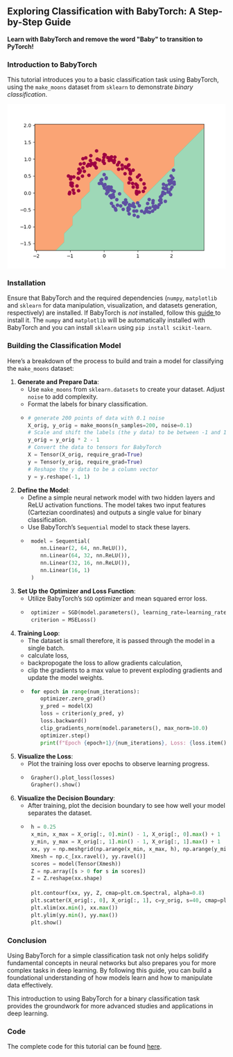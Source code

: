 ## Exploring Classification with BabyTorch: A Step-by-Step Guide

**Learn with BabyTorch and remove the word "Baby" to transition to PyTorch!**

### Introduction to BabyTorch
This tutorial introduces you to a basic classification task using BabyTorch, using the `make_moons` dataset from `sklearn` to demonstrate _binary classification_.
<div>
<img style="  display: block; margin-left: auto; margin-right: auto;" src="assets/make_moons.png" >
</div>

### Installation
Ensure that BabyTorch and the required dependencies (`numpy`, `matplotlib` and `sklearn`  for data manipulation, visualization, and datasets generation, respectively) are installed. If BabyTorch is _not_ installed, follow this <a target="_blank" href="/README.md"> guide </a> to install it. The `numpy` and `matplotlib` will be automatically installed with BabyTorch and you can install `sklearn` using `pip install scikit-learn`.

### Building the Classification Model
Here’s a breakdown of the process to build and train a model for classifying the `make_moons` dataset:

1. **Generate and Prepare Data**: 
   - Use `make_moons` from `sklearn.datasets` to create your dataset. Adjust `noise` to add complexity.
   - Format the labels for binary classification.
   -  ```python
      # generate 200 points of data with 0.1 noise
      X_orig, y_orig = make_moons(n_samples=200, noise=0.1) 
      # Scale and shift the labels (the y data) to be between -1 and 1
      y_orig = y_orig * 2 - 1  
      # Convert the data to tensors for BabyTorch 
      X = Tensor(X_orig, require_grad=True)
      y = Tensor(y_orig, require_grad=True)
      # Reshape the y data to be a column vector
      y = y.reshape(-1, 1)

2. **Define the Model**:
   - Define a simple neural network model with two hidden layers and ReLU activation functions. The model takes two input features  (Cartezian coordinates) and outputs a single value for binary classification.
   - Use BabyTorch’s `Sequential` model to stack these layers.
   - ```python 
      model = Sequential(
         nn.Linear(2, 64, nn.ReLU()),
         nn.Linear(64, 32, nn.ReLU()),
         nn.Linear(32, 16, nn.ReLU()),
         nn.Linear(16, 1)
      )
3. **Set Up the Optimizer and Loss Function**:
   - Utilize BabyTorch’s `SGD` optimizer and mean squared error loss.
   - ```python 
      optimizer = SGD(model.parameters(), learning_rate=learning_rate, weight_decay=0.0005)
      criterion = MSELoss()
4. **Training Loop**:
   - The dataset is small therefore, it is passed through the model in a single batch.
   - calculate loss, 
   - backpropogate the loss to allow gradients calculation,
   - clip the gradients to a max value to prevent exploding gradients and update the model weights.
   - ```python
      for epoch in range(num_iterations):
         optimizer.zero_grad()
         y_pred = model(X)
         loss = criterion(y_pred, y)
         loss.backward()
         clip_gradients_norm(model.parameters(), max_norm=10.0)
         optimizer.step()
         print(f"Epoch {epoch+1}/{num_iterations}, Loss: {loss.item()}")

5. **Visualize the Loss**:
   - Plot the training loss over epochs to observe learning progress.
   - ```python 
      Grapher().plot_loss(losses)
      Grapher().show()
6. **Visualize the Decision Boundary**:
   - After training, plot the decision boundary to see how well your model separates the dataset.
   - ```python
      h = 0.25
      x_min, x_max = X_orig[:, 0].min() - 1, X_orig[:, 0].max() + 1
      y_min, y_max = X_orig[:, 1].min() - 1, X_orig[:, 1].max() + 1
      xx, yy = np.meshgrid(np.arange(x_min, x_max, h), np.arange(y_min, y_max, h))
      Xmesh = np.c_[xx.ravel(), yy.ravel()]
      scores = model(Tensor(Xmesh))
      Z = np.array([s > 0 for s in scores])
      Z = Z.reshape(xx.shape)

      plt.contourf(xx, yy, Z, cmap=plt.cm.Spectral, alpha=0.8)
      plt.scatter(X_orig[:, 0], X_orig[:, 1], c=y_orig, s=40, cmap=plt.cm.Spectral)
      plt.xlim(xx.min(), xx.max())
      plt.ylim(yy.min(), yy.max())
      plt.show()

### Conclusion
Using BabyTorch for a simple classification task not only helps solidify fundamental concepts in neural networks but also prepares you for more complex tasks in deep learning. By following this guide, you can build a foundational understanding of how models learn and how to manipulate data effectively.

This introduction to using BabyTorch for a binary classification task provides the groundwork for more advanced studies and applications in deep learning.

### Code 
The complete code for this tutorial can be found [here](classification_01.py).